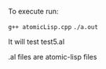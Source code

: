 To execute run:

`g++ atomicLisp.cpp`
`./a.out`

It will test test5.al

.al files are atomic-lisp files